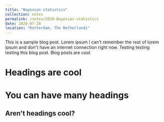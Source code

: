 ```yaml
---
title: "Bayesian statistics"
collection: notes
permalink: /notes/2020-Bayesian-statistics
date: 2020-07-28
location: "Rotterdam, The Netherlands"
---
```


This is a sample blog post. Lorem ipsum I can't remember the rest of lorem ipsum and don't have an internet connection right now. Testing testing testing this blog post. Blog posts are cool.

Headings are cool
======

You can have many headings
======

Aren't headings cool?
------
